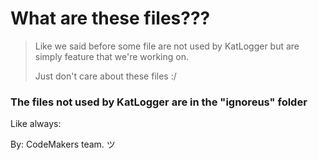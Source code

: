 # What are these files???
> Like we said before some file are not used by KatLogger but are simply feature that we're working on.
>
> Just don't care about these files :/
### The files not used by KatLogger are in the "ignoreus" folder

Like always:

By: CodeMakers team. ツ
